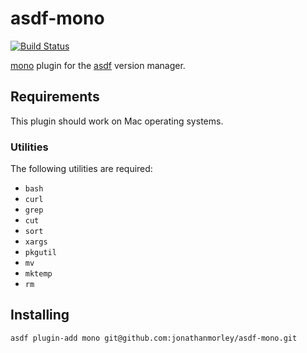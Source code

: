 # asdf-mono

[![Build Status](https://github.com/jonathanmorley/asdf-mono/workflows/ASDF%20CI/badge.svg)](https://github.com/jonathanmorley/mono-pnpm/actions)

[mono][2] plugin for the [asdf][1] version manager.

## Requirements

This plugin should work on Mac operating systems.

### Utilities

The following utilities are required:

- `bash`
- `curl`
- `grep`
- `cut`
- `sort`
- `xargs`
- `pkgutil`
- `mv`
- `mktemp`
- `rm`

## Installing

```
asdf plugin-add mono git@github.com:jonathanmorley/asdf-mono.git
```

[1]: https://asdf-vm.com/
[2]: https://www.mono-project.com/
